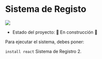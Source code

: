<h1>Sistema de Registo </h1>
<p align="left">
   <img src="https://img.shields.io/badge/STATUS-EN%20DESAROLLO-green">
   </p>

- Estado del proyecto:    :construction: En construcción :construction:

Para ejecutar el sistema, debes poner:

```install react```
Sistema de Registro 2.
